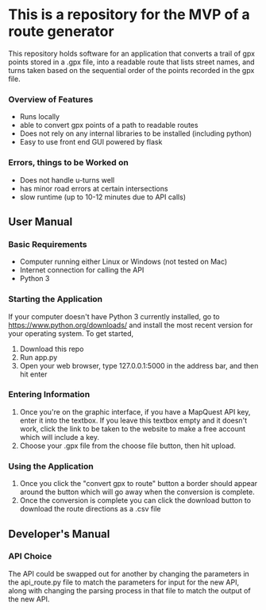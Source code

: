 # This is a repository for the MVP of a route generator 
This repository holds software for an application that converts a trail of gpx points stored in a .gpx file, into a readable route that lists street names, and turns taken based on the sequential order of the points recorded in the gpx file. 

### Overview of Features
- Runs locally 
- able to convert gpx points of a path to readable routes 
- Does not rely on any internal libraries to be installed (including python) 
- Easy to use front end GUI powered by flask 

### Errors, things to be Worked on 
- Does not handle u-turns well
- has minor road errors at certain intersections
- slow runtime (up to 10-12 minutes due to API calls) 

## User Manual 

### Basic Requirements 
- Computer running either Linux or Windows  (not tested on Mac) 
- Internet connection for calling the API
- Python 3 

### Starting the Application
If your computer doesn't have Python 3 currently installed, go to https://www.python.org/downloads/ and install the most recent version for your operating system.
To get started,
1. Download this repo
2. Run app.py
3. Open your web browser, type 127.0.0.1:5000 in the address bar, and then hit enter
 
### Entering Information
1. Once you're on the graphic interface, if you have a MapQuest API key, enter it into the textbox. If you leave this textbox empty and it doesn't work, click the link to be taken to the website to make a free account which will include a key.
2. Choose your .gpx file from the choose file button, then hit upload.

### Using the Application 
1. Once you click the "convert gpx to route" button a border should appear around the button which will go away when the conversion is complete.
2. Once the conversion is complete you can click the download button to download the route directions as a .csv file

## Developer's Manual 

### API Choice
The API could be swapped out for another by changing the parameters in the api_route.py file to match the parameters for input for the new API, along with changing the parsing process in that file to match the output of the new API.
